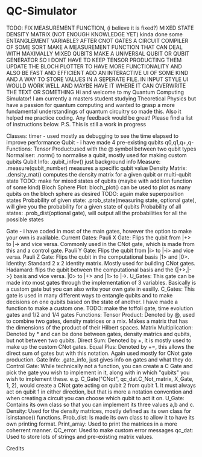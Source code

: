 # QC-Simulator
TODO: FIX MEASUREMENT FUNCTION, (i believe it is fixed?)
MIXED STATE DENSITY MATRIX (NOT ENOUGH KNOWLEDGE YET) kinda done some
ENTANGLEMENT VARIABLE? AFTER CNOT GATES
A CIRCUIT COMPILER OF SOME SORT
MAKE A MEASUREMENT FUNCTION THAT CAN DEAL WITH MAXIMALLY MIXED QUBITS
MAKE A UNIVERSAL QUBIT OR QUBIT GENERATOR SO I DONT HAVE TO KEEP TENSOR PRODUCTING THEM
UPDATE THE BLOCH PLOTTER TO HAVE MORE FUNCTIONALITY AND ALSO BE FAST AND EFFICIENT
ADD AN INTERACTIVE UI OF SOME KIND AND A WAY TO STORE VALUES IN A SEPERATE FILE. IN INPUT STYLE UI WOULD WORK WELL AND MAYBE HAVE IT WHERE IT CAN OVERWRITE THE TEXT OR SOMETHING
Hi and welcome to my Quantum Computing Simulator! I am currently a masters student studying Theoretical Physics but have a passion for quantum computing and wanted to grasp a more fundamental understandings of quantum circuitry so made this. Also it helped me practice coding. Any feedback would be great! Please find a list of instructions below. P.S. This is still a work in progress

Classes:
timer - used mostly as debugging to see the time elapsed to improve performance
Qubit - i have made 4 pre-existing qubits q0,q1,q+,q-
        Functions:
            Tensor Product:used with the @ symbol between two qubit types
            Normaliser: .norm() to normalise a qubit, mostly used for making custom qubits
            Qubit Info: .qubit_infov() just background info
            Measure: .measure(qubit_number) measures a specific qubit value
            Density Matrix: .density_mat() computes the density matrix for a given qubit or multi-qubit state TODO: make for mixed states of qubits (maybe with addition function of some kind)
            Bloch Sphere Plot: bloch_plot() can be used to plot as many qubits on the bloch sphere as desired TODO: again make superposition states
            Probability of given state: .prob_state(measuring state, optional gate), will give you the probability for a given state of qubits
            Probability of all states: .prob_dist(optional gate), will output all the probabilities for all the possible states
            
Gate - i have coded in most of the main gates, however the option to make your own is available.
        Current Gates:
            Pauli X Gate: Flips the qubit from |+> to |-> and vice versa. Commonly used in the CNot gate, which is made from this and a control gate.
            Pauli Y Gate: Flips the qubit from |i> to |-i> and vice versa.
            Pauli Z Gate: Flips the qubit in the computational basis |1> and |0>.
            Identity: Standard 2 x 2 identity matrix. Mostly used for building CNot gates.
            Hadamard: flips the qubit between the computational basis and the {|+>,|->} basis and vice versa. |0> to |+> and |1> to |->.
            U_Gates: This gate can be made into most gates through the implementation of 3 variables. Basically is a custom gate but you can also write your own gate in easilly.
            C_Gates: This gate is used in many different ways to entangle qubits and to make decisions on one qubits based on the state of another. I have made a function to make a custom one.
            TODO: make the toffoli gate, time evolution gates and 1/2 and 1/4 gates
        Functions:
            Tensor Product: Denoted by @, used to combine two gates, density matrices or a mix. Makes a matrix that has the dimensions of the product of their Hilbert spaces.
            Matrix Multiplication: Denoted by * and can be done between gates, density matrics and qubits, but not between two qubits.
            Direct Sum: Denoted by +, it is mostly used to make up the custom CNot gates.
            Equal Plus: Denoted by +=, this allows the direct sum of gates but with this notation. Again used mostly for CNot gate production.
            Gate Info: .gate_info, just gives info on gates and what they do.
Control Gate: While technically not a function, you can create a C Gate and pick the gate you wish to implement in it, along with in which "qubits" you wish to implement these. e.g. 
C_Gate("CNot", qc_dat.C_Not_matrix, X_Gate, 1, 2), would create a CNot gate acting on qubit 2 from qubit 1. It must always act on qubit 1 in either direction, but that is more a notation convention and when creating a circuit you can choose which qubit to act it on.
U_Gate: Contains its own class so that you can implement its three values a,b and c.
Density: Used for the density matrices, mostly defined as its own class for isinstance() functions.
Prob_dist: Is made its own class to allow it to have its own printing format.
Print_array: Used to print the matrices in a more coherrent manner.
QC_error: Used to make custom error messages
qc_dat: Used to store lots of strings and pre-existing matrix values.



Credits
